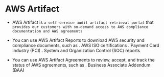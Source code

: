 # AWS Artifact

- AWS Artifact is `a self-service audit artifact retrieval portal` that `provides our customers with on-demand access to AWS compliance documentation and AWS agreements`

- You can use AWS Artifact Reports to download AWS security and compliance documents, such as
  . AWS ISO certifications
  . Payment Card Industry (PCI)
  . System and Organization Control (SOC) reports

- You can use AWS Artifact Agreements to review, accept, and track the status of AWS agreements, such as
  . Business Associate Addendum (BAA)
